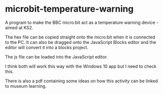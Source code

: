 # microbit-temperature-warning
A program to make the BBC micro:bit act as a temperature warning device - aimed at KS2.

The hex file can be copied straight onto the micro:bit when it is connected to the PC.
It can also be dragged onto the JavaScript Blocks editor and the editor will convert it into a blocks project.

The js file can be loaded into the JavaScript editor.

I think both will work this way with the Windows 10 app but I need to check this.

There is also a pdf containing some ideas on how this activity can be linked to museum learning.
